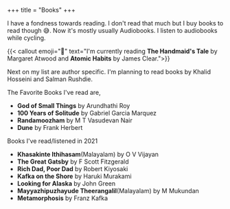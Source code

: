 +++
title = "Books"
+++

I have a fondness towards reading. I don't read that much but I buy books to read though 😅. Now it's mostly usually Audiobooks. I listen to audiobooks while cycling.

{{< callout emoji="📖" text="I'm currently reading **The Handmaid's Tale** by Margaret Atwood and **Atomic Habits** by James Clear.">}}

Next on my list are author specific. I'm planning to read books by Khalid Hosseini and Salman Rushdie.

The Favorite Books I've read are,

- **God of Small Things** by Arundhathi Roy
- **100 Years of Solitude** by Gabriel Garcia Marquez
- **Randamoozham** by M T Vasudevan Nair
- **Dune** by Frank Herbert

Books I've read/listened in 2021

- **Khasakinte Ithihasam**(Malayalam) by O V Vijayan
- **The Great Gatsby** by F Scott Fitzgerald
- **Rich Dad, Poor Dad** by Robert Kiyosaki
- **Kafka on the Shore** by Haruki Murakami
- **Looking for Alaska** by John Green
- **Mayyazhipuzhayude Theerangalil**(Malayalam) by M Mukundan
- **Metamorphosis** by Franz Kafka
